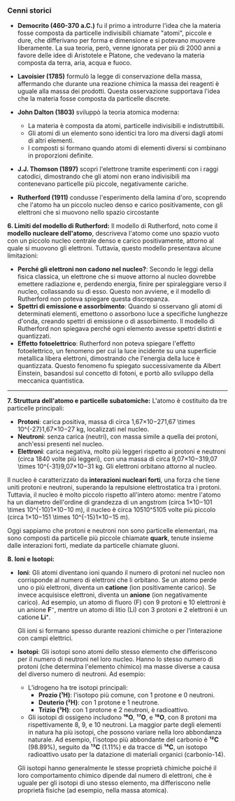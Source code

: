 ### Cenni storici

- **Democrito (460-370 a.C.)** fu il primo a introdurre l'idea che la materia fosse composta da particelle indivisibili chiamate "atomi", piccole e dure, che differivano per forma e dimensione e si potevano muovere liberamente. La sua teoria, però, venne ignorata per più di 2000 anni a favore delle idee di Aristotele e Platone, che vedevano la materia composta da terra, aria, acqua e fuoco.
    
- **Lavoisier (1785)** formulò la legge di conservazione della massa, affermando che durante una reazione chimica la massa dei reagenti è uguale alla massa dei prodotti. Questa osservazione supportava l'idea che la materia fosse composta da particelle discrete.
    
- **John Dalton (1803)** sviluppò la teoria atomica moderna:
    
    - La materia è composta da atomi, particelle indivisibili e indistruttibili.
    - Gli atomi di un elemento sono identici tra loro ma diversi dagli atomi di altri elementi.
    - I composti si formano quando atomi di elementi diversi si combinano in proporzioni definite.
- **J.J. Thomson (1897)** scoprì l'elettrone tramite esperimenti con i raggi catodici, dimostrando che gli atomi non erano indivisibili ma contenevano particelle più piccole, negativamente cariche.
    
- **Rutherford (1911)** condusse l'esperimento della lamina d'oro, scoprendo che l'atomo ha un piccolo nucleo denso e carico positivamente, con gli elettroni che si muovono nello spazio circostante

**6. Limiti del modello di Rutherford:** Il modello di Rutherford, noto come il **modello nucleare dell'atomo**, descriveva l'atomo come uno spazio vuoto con un piccolo nucleo centrale denso e carico positivamente, attorno al quale si muovono gli elettroni. Tuttavia, questo modello presentava alcune limitazioni:

- **Perché gli elettroni non cadono nel nucleo?**: Secondo le leggi della fisica classica, un elettrone che si muove attorno al nucleo dovrebbe emettere radiazione e, perdendo energia, finire per spiraleggiare verso il nucleo, collassando su di esso. Questo non avviene, e il modello di Rutherford non poteva spiegare questa discrepanza.
- **Spettri di emissione e assorbimento**: Quando si osservano gli atomi di determinati elementi, emettono o assorbono luce a specifiche lunghezze d'onda, creando spettri di emissione o di assorbimento. Il modello di Rutherford non spiegava perché ogni elemento avesse spettri distinti e quantizzati.
- **Effetto fotoelettrico**: Rutherford non poteva spiegare l'effetto fotoelettrico, un fenomeno per cui la luce incidente su una superficie metallica libera elettroni, dimostrando che l'energia della luce è quantizzata. Questo fenomeno fu spiegato successivamente da Albert Einstein, basandosi sul concetto di fotoni, e portò allo sviluppo della meccanica quantistica.

---
**7. Struttura dell'atomo e particelle subatomiche:** L'atomo è costituito da tre particelle principali:

- **Protoni**: carica positiva, massa di circa 1,67×10−271,67 \times 10^{-27}1,67×10−27 kg, localizzati nel nucleo.
- **Neutroni**: senza carica (neutri), con massa simile a quella dei protoni, anch'essi presenti nel nucleo.
- **Elettroni**: carica negativa, molto più leggeri rispetto ai protoni e neutroni (circa 1840 volte più leggeri), con una massa di circa 9,07×10−319,07 \times 10^{-31}9,07×10−31 kg. Gli elettroni orbitano attorno al nucleo.

Il nucleo è caratterizzato da **interazioni nucleari forti**, una forza che tiene uniti protoni e neutroni, superando la repulsione elettrostatica tra i protoni. Tuttavia, il nucleo è molto piccolo rispetto all'intero atomo: mentre l'atomo ha un diametro dell'ordine di grandezza di un angstrom (circa 1×10−101 \times 10^{-10}1×10−10 m), il nucleo è circa 10510^5105 volte più piccolo (circa 1×10−151 \times 10^{-15}1×10−15 m).

Oggi sappiamo che protoni e neutroni non sono particelle elementari, ma sono composti da particelle più piccole chiamate **quark**, tenute insieme dalle interazioni forti, mediate da particelle chiamate gluoni.

**8. Ioni e Isotopi:**

- **Ioni**: Gli atomi diventano ioni quando il numero di protoni nel nucleo non corrisponde al numero di elettroni che li orbitano. Se un atomo perde uno o più elettroni, diventa un **catione** (ion positivamente carico). Se invece acquisisce elettroni, diventa un **anione** (ion negativamente carico). Ad esempio, un atomo di fluoro (F) con 9 protoni e 10 elettroni è un anione **F⁻**, mentre un atomo di litio (Li) con 3 protoni e 2 elettroni è un catione **Li⁺**.
    
    Gli ioni si formano spesso durante reazioni chimiche o per l’interazione con campi elettrici.
    
- **Isotopi**: Gli isotopi sono atomi dello stesso elemento che differiscono per il numero di neutroni nel loro nucleo. Hanno lo stesso numero di protoni (che determina l'elemento chimico) ma masse diverse a causa del diverso numero di neutroni. Ad esempio:
    
    - L’idrogeno ha tre isotopi principali:
        - **Prozio (¹H)**: l'isotopo più comune, con 1 protone e 0 neutroni.
        - **Deuterio (²H)**: con 1 protone e 1 neutrone.
        - **Trizio (³H)**: con 1 protone e 2 neutroni, è radioattivo.
    - Gli isotopi di ossigeno includono **¹⁶O**, **¹⁷O**, e **¹⁸O**, con 8 protoni ma rispettivamente 8, 9, e 10 neutroni. La maggior parte degli elementi in natura ha più isotopi, che possono variare nella loro abbondanza naturale. Ad esempio, l'isotopo più abbondante del carbonio è **¹²C** (98.89%), seguito da **¹³C** (1.11%) e da tracce di **¹⁴C**, un isotopo radioattivo usato per la datazione di materiali organici (carbonio-14).
    
    Gli isotopi hanno generalmente le stesse proprietà chimiche poiché il loro comportamento chimico dipende dal numero di elettroni, che è uguale per gli isotopi di uno stesso elemento, ma differiscono nelle proprietà fisiche (ad esempio, nella massa atomica).
